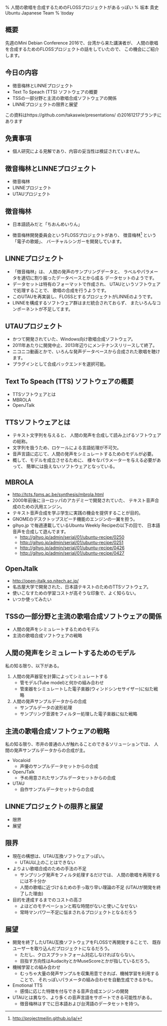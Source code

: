 % 人間の歌唱を合成するためのFLOSSプロジェクトがあるっぽい
% 坂本 貴史
  Ubuntu Japanese Team
% \today

## 概要

先週のMini Debian Conference 2016で、台湾から来た講演者が、
人間の歌唱を合成するためのFLOSSプロジェクトの話をしていたので、
この機会にご紹介します。

## 今日の内容

 * 徴音梅林とLINNEプロジェクト
 * Text To Speach (TTS) ソフトウェアの概要
 * TSSの一部分野と主流の歌唱合成ソフトウェアの関係
 * LINNEプロジェクトの限界と展望

この資料はhttps://github.com/takaswie/presentations/ の20161217ブランチにあります

## 免責事項

 * 個人研究による見解であり、内容の妥当性は検証されていません。

## 徴音梅林とLINNEプロジェクト

 * 徴音梅林
 * LINNEプロジェクト
 * UTAUプロジェクト

## 徴音梅林

* 日本語読みだと「ちおんめいりん」

* 徴音梅林開発委員会というFLOSSプロジェクトがあり、
  徴音梅林[^meilin-url] という「電子の歌姫」、
  バーチャルシンガーを開発しています。

[^meilin-url]: http://projectmeilin.github.io/ja/

## LINNEプロジェクト

* 「徴音梅林」は、
  人間の発声のサンプリングデータと、
  ラベルやパラメータを適切に割り振ったデータベースとから成る
  データセットのようです。
* データセットは特有のフォーマットで作成され、
  UTAUというソフトウェアで処理することで、
  歌唱の合成を行うようです。
* このUTAUを再実装し、FLOSSとするプロジェクトがLINNEのようです。
* LINNEを構成するソフトウェア群はまだ統合されておらず、
  またいろんなコンポーネントが不足してます。

## UTAUプロジェクト

* かつて開発されていた、Windows向け歌唱合成ソフトウェア。
* 2011年あたりに開発中止、2013年辺りにメンテナンスリリースして終了。
* ニコニコ動画とかで、いろんな発声データベースから合成された歌唱を聴けます。
* プラグインとして合成バックエンドを選択可能。

## Text To Speach (TTS) ソフトウェアの概要

* TTSソフトウェアとは
* MBROLA
* OpenJTalk

## TTSソフトウェアとは

* テキスト文字列を与えると、
  人間の発声を合成して読み上げるソフトウェアの総称。
* 文字列を扱うため、ロケールによる言語処理が不可欠。
* 音声言語に応じて、人間の発声をシミュレートするためのモデルが必要。
* 概して、モデルを成立させるために、
  様々なパラメーターを与える必要があって、
  簡単には扱えないソフトウェアとなっている。

## MBROLA
 * http://tcts.fpms.ac.be/synthesis/mbrola.html
 * 2000年前後にヨーロッパのアカデミーで開発されていた、
   テキスト音声合成のための汎用エンジン。
 * テキスト音声合成を学ぶ学生に実践の機会を提供することが目的。
 * GNOMEのデスクトップスピーチ機能のエンジンの一翼を担う。
 * gihyo.jp で毎週連載しているUbuntu Weekly Recipeの以下の回で、
   日本語音声を合成して遊んでます。
     * http://gihyo.jp/admin/serial/01/ubuntu-recipe/0250
     * http://gihyo.jp/admin/serial/01/ubuntu-recipe/0251
     * http://gihyo.jp/admin/serial/01/ubuntu-recipe/0426
     * http://gihyo.jp/admin/serial/01/ubuntu-recipe/0427

## OpenJtalk

 * http://open-jtalk.sp.nitech.ac.jp/
 * 名古屋大学で開発された、日本語テキストのためのTTSソフトウェア。
 * 使いこなすための学習コストが高そうな印象で、よく知らない。
 * いつか使ってみたい

## TSSの一部分野と主流の歌唱合成ソフトウェアの関係

 * 人間の発声をシミュレートするためのモデル
 * 主流の歌唱合成ソフトウェアの戦略

## 人間の発声をシミュレートするためのモデル

私の知る限り、以下がある。

1. 人間の発声器官を計算によってシミュレートする
    * 管モデル(Tube model)と何かの組み合わせ
    * 管楽器をシミュレートした電子楽器(ウィンドシンセサイザー)に似た戦略
2. 人間の発声サンプルデータからの合成
    * サンプルデータの波形処理
    * サンプリング音源をフィルター処理した電子楽器に似た戦略

## 主流の歌唱合成ソフトウェアの戦略

私の知る限り、市井の普通の人が触れることのできるソリューションでは、
人間の発声サンプルデータからの合成が主。

 * Vocaloid
    * 声優のサンプルデータセットからの合成
 * OpenJTalk
    * 予め用意されたサンプルデータセットからの合成
 * UTAU
    * 自作サンプルデータセットからの合成

## LINNEプロジェクトの限界と展望

* 限界
* 展望

## 限界

* 現在の構想は、UTAU互換ソフトウェアっぽい。
    * UTAU以上のことはできない
* よりよい歌唱合成のための手法の不足
    * サンプリング発声をフィルタ処理するだけでは、
      人間の歌唱を再現するには不十分か
    * 人間の歌唱に近づけるための手っ取り早い理論の不足
      (UTAUが開発を終了した理由)
* 目的を達成するまでのコストの高さ
    * よほどのモチベーションと暇な時間がないと使いこなせない
    * 常時マンパワー不足に悩まされるプロジェクトとなるだろう

## 展望

* 開発を終了したUTAU互換ソフトウェアをFLOSSで再開発することで、
  既存ユーザーを取り込んだプロジェクトになるだろう。
    * ただし、クロスプラットフォーム対応しなければならない。
    * 目指す方向性はAudacityとかMuseScoreとかが指しているだろう。
* 機械学習との組み合わせ
    * むっちゃ大量の発声サンプルを収集用意できれば、機械学習を利用することで、
      それっぽいパラメータの組み合わせを自動生成できるかも。
* Emotional TTS
    * 感情に応じた特徴を付与できる音声合成エンジンの開発
* UTAUとは異なり、より多くの音声言語をサポートできる可能性がある。
    * 徴音梅林はすでに日本語および台湾語のデータセットを持つ。
